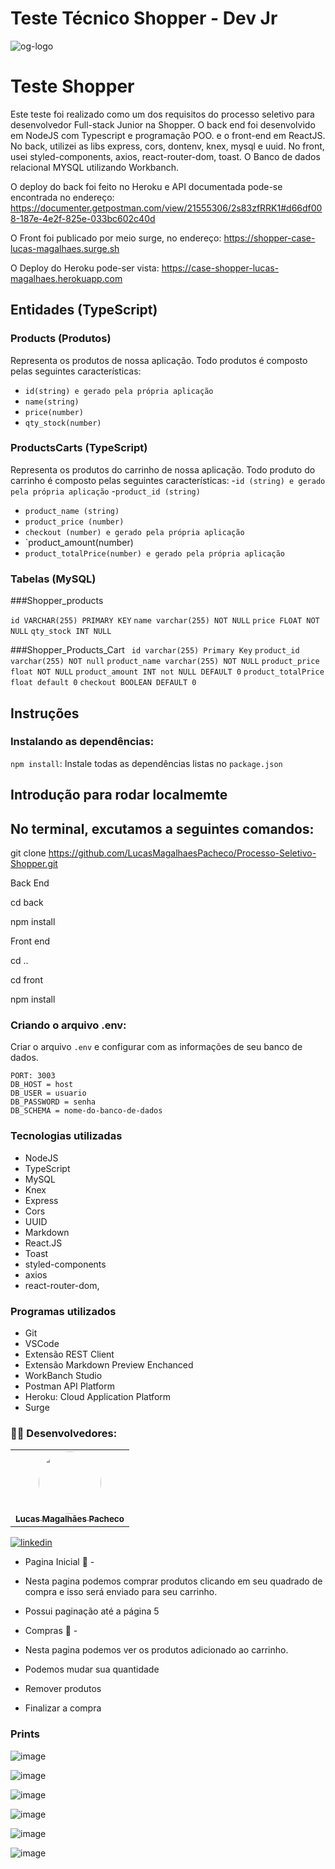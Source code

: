 # Teste Técnico Shopper - Dev Jr

![og-logo](https://user-images.githubusercontent.com/104689597/194442881-8148b260-f4f4-4534-97db-f712f92845be.png)

# Teste Shopper

Este teste foi realizado como um dos requisitos do processo seletivo para desenvolvedor Full-stack Junior na Shopper. O back end foi desenvolvido em NodeJS com Typescript e programação POO.
e o front-end em ReactJS. No back, utilizei as libs express, cors, dontenv, knex, mysql e uuid. No front, usei styled-components, axios, react-router-dom, toast. O Banco de dados relacional MYSQL utilizando Workbanch.

O deploy do back foi feito no Heroku e API documentada pode-se encontrada no endereço:
https://documenter.getpostman.com/view/21555306/2s83zfRRK1#d66df008-187e-4e2f-825e-033bc602c40d

O Front foi publicado por meio surge, no endereço: https://shopper-case-lucas-magalhaes.surge.sh

O Deploy do Heroku pode-ser vista: https://case-shopper-lucas-magalhaes.herokuapp.com

## Entidades (TypeScript)

### Products (Produtos)

Representa os produtos de nossa aplicação. Todo produtos é composto pelas seguintes características:

- `id(string) e gerado pela própria aplicação`
- `name(string)`
- `price(number)`
- `qty_stock(number)`

### ProductsCarts (TypeScript)

Representa os produtos do carrinho de nossa aplicação. Todo produto do carrinho é composto pelas seguintes características:
-`id (string) e gerado pela própria aplicação`
-`product_id (string)`
- `product_name (string)`
- `product_price (number)`
- `checkout (number) e gerado pela própria aplicação`
- `product_amount(number) 
- `product_totalPrice(number) e gerado pela própria aplicação`


### Tabelas (MySQL)

###Shopper_products

 `id VARCHAR(255) PRIMARY KEY`
 `name varchar(255) NOT NULL`
 `price FLOAT NOT NULL`
 `qty_stock INT NULL`
 
 ###Shopper_Products_Cart
 ` id varchar(255) Primary Key`
 `product_id varchar(255) NOT null`
 `product_name varchar(255) NOT NULL`
 `product_price float NOT NULL`
 `product_amount INT not NULL DEFAULT 0`
 `product_totalPrice float default 0` 
 `checkout BOOLEAN DEFAULT 0`
 
 ## Instruções
 
 ### Instalando as dependências:
 
 `npm install`:
 Instale todas as dependências listas no `package.json`
 
 ## Introdução para rodar localmemte
 
 ## No terminal, excutamos a seguintes comandos:
 
 git clone https://github.com/LucasMagalhaesPacheco/Processo-Seletivo-Shopper.git
 
 Back End
 
 cd back
 
 npm install 
 
 Front end
 
 cd ..
 
 cd front
 
 npm install
 
 ### Criando o arquivo .env:

Criar o arquivo `.env` e configurar com as informações de seu banco de dados.

```
PORT: 3003
DB_HOST = host
DB_USER = usuario
DB_PASSWORD = senha
DB_SCHEMA = nome-do-banco-de-dados
```


### Tecnologias utilizadas

-   NodeJS
-   TypeScript
-   MySQL
-   Knex
-   Express
-   Cors
-   UUID
-   Markdown
-   React.JS
-   Toast
-   styled-components
-   axios 
-   react-router-dom, 

### Programas utilizados

-   Git
-   VSCode
-   Extensão REST Client
-   Extensão Markdown Preview Enchanced
-   WorkBanch Studio
-   Postman API Platform
-   Heroku: Cloud Application Platform
-   Surge


### 🧑‍💻 Desenvolvedores:

</h2>
<table align="center">
  <tr>
    </td> <td align="center"><a href="https://github.com/LucasMagalhaesPacheco"><img style="border-radius: 50%;" src="https://avatars.githubusercontent.com/u/104689597?v=4" width="100px;" alt=""/><br /><sub><b>Lucas Magalhães Pacheco</b></sub></a>
  </tr>
</table>

 [![linkedin](https://img.shields.io/badge/linkedin-0A66C2?style=for-the-badge&logo=linkedin&logoColor=white)](https://www.linkedin.com/in/lucas-magalhaes-pacheco/)


- Pagina Inicial 🍁 - 
- Nesta pagina podemos comprar produtos clicando em seu quadrado de compra e isso será enviado para seu carrinho.
- Possui paginação até a página 5

- Compras 🍁 - 
- Nesta pagina podemos ver os produtos adicionado ao carrinho.
- Podemos mudar sua quantidade 
- Remover produtos
- Finalizar a compra

### Prints

![image](https://user-images.githubusercontent.com/104689597/194445653-ffa57f1f-e36d-49aa-b01b-cdcca2e277a6.png)

![image](https://user-images.githubusercontent.com/104689597/194445682-cddfda0f-583d-434a-869c-c2fa09bc6912.png)

![image](https://user-images.githubusercontent.com/104689597/194445709-47b47792-82aa-4340-bfd6-e6134c43ff79.png)

![image](https://user-images.githubusercontent.com/104689597/194445741-0415bb28-17c9-428b-982e-54f8ee5893b0.png)

![image](https://user-images.githubusercontent.com/104689597/194445770-dc9c9ca6-1797-45ee-8bf0-1b15672be4bb.png)

![image](https://user-images.githubusercontent.com/104689597/194445793-a668058f-c67b-4958-bc32-8e566bb96c84.png)









